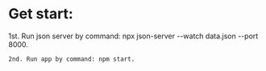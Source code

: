 # Get start:

1st. Run json server by command: npx json-server --watch data.json --port 8000.
```
2nd. Run app by command: npm start.
